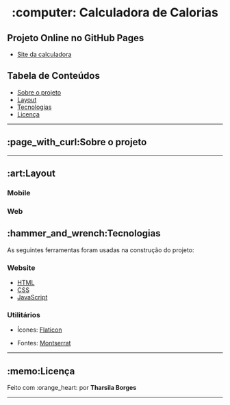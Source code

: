  <h1 align="center">:computer: Calculadora de Calorias</h1>
 
 <h2>Projeto Online no GitHub Pages</h2>
 <ul>
  <li><a href=""> Site da calculadora</a></li>
 </ul>
 
 <h2>Tabela de Conteúdos</h2>
  <ul>
   <li><a href="#sobre-o-projeto">Sobre o projeto</a></li>
   <li><a href="#layout">Layout</a></li>
   <li><a href="#tecnologias">Tecnologias</a></li>
   <li><a href="#licença">Licença</a></li>
  </ul>
  
<hr>
 
<h2 id="sobre-o-projeto"> :page_with_curl:Sobre o projeto</h2>
<p><p>
<hr>
 
 <h2 id="layout">:art:Layout</h2>
 <h3>Mobile</h3>
 
<div align="center">
 
 

</div>
 
 <h3>Web</h3>
 
<div align="center">
 

 
</div>

 
<h2 id="tecnologias">:hammer_and_wrench:Tecnologias</h2>
<p>As seguintes ferramentas foram usadas na construção do projeto:</p>
 
<h3>Website</h3>
<ul>
 <li><a href="https://developer.mozilla.org/pt-BR/docs/Web/HTML">HTML</a></li>
 <li><a href="https://developer.mozilla.org/pt-BR/docs/Web/CSS">CSS</a></li>
 <li><a href="https://developer.mozilla.org/pt-BR/docs/Web/Javascript">JavaScript</a></li>
</ul>
 
<h3>Utilitários</h3>
<ul>
 <li><p>Ícones: <a href="https://www.flaticon.com/">Flaticon</a></p></li>
 <li><p>Fontes: <a href="https://fonts.google.com/specimen/Montserrat">Montserrat</a></p></li>
</ul>

<hr>
 
<h2 id="licença">:memo:Licença</h2>
<p> Feito com :orange_heart: por <strong>Tharsila Borges</strong></p>

<hr>
